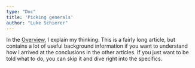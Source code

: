 ```yaml
---
type: "Doc"
title: 'Picking generals'
author: "Luke Schierer"
---
```


In the [Overview][], I explain my thinking.  This is a fairly long article, but
contains a lot of useful background information if you want to understand how I
arrived at the conclusions in the other articles. If you just want to be told
what to do, you can skip it and dive right into the specifics.

[Overview]: <overview>

